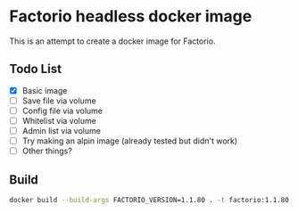 # Factorio headless docker image

This is an attempt to create a docker image for Factorio.

## Todo List

+ [x] Basic image
+ [ ] Save file via volume
+ [ ] Config file via volume
+ [ ] Whitelist via volume
+ [ ] Admin list via volume
+ [ ] Try making an alpin image (already tested but didn't work)
+ [ ] Other things?

## Build

```bash
docker build --build-args FACTORIO_VERSION=1.1.80 . -t factorio:1.1.80
```